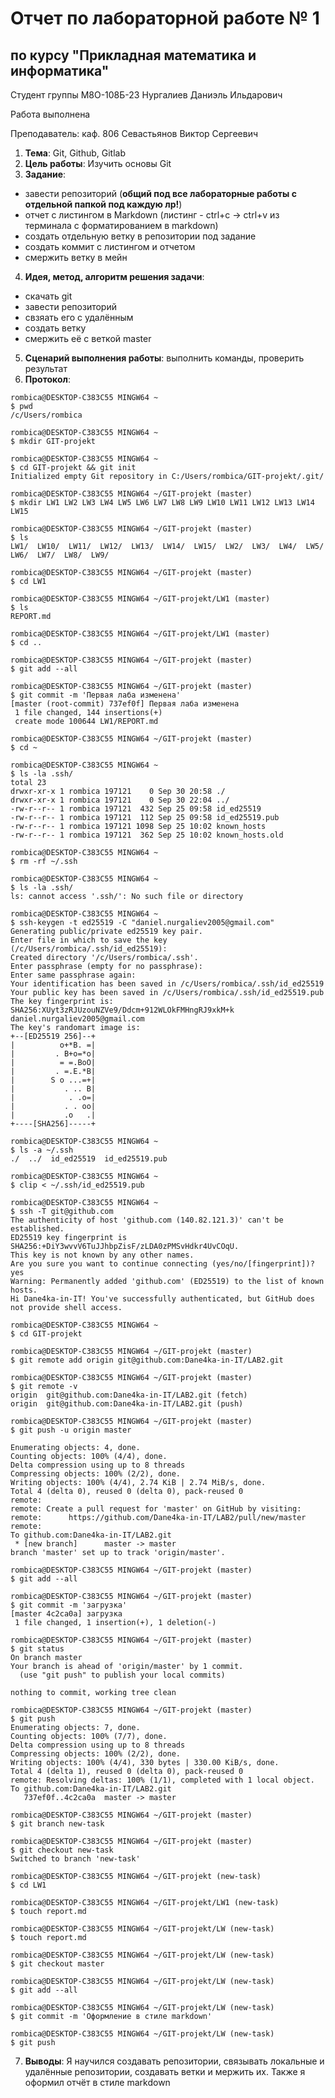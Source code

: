 # Отчет по лабораторной работе № 1
## по курсу "Прикладная математика и информатика"

Студент группы М8О-108Б-23 Нургалиев Даниэль Ильдарович

Работа выполнена 

Преподаватель: каф. 806 Севастьянов Виктор Сергеевич

1. **Тема**: Git, Github, Gitlab
2. **Цель работы**: Изучить основы Git
3. **Задание**: 
- завести репозиторий (**общий под все лабораторные работы с отдельной папкой под каждую лр!**)
- отчет с листингом в Markdown (листинг - ctrl+c -> ctrl+v из терминала с форматированием в markdown)
- создать отдельную ветку в репозитории под задание
- создать коммит с листингом и отчетом
- смержить ветку в мейн
4. **Идея, метод, алгоритм решения задачи**: 
- скачать git
- завести репозиторий
- свзяать его с удалённым
- создать ветку
- смержить её  с веткой master
5. **Сценарий выполнения работы**: выполнить команды, проверить результат
6. **Протокол**: 
```
rombica@DESKTOP-C383C55 MINGW64 ~
$ pwd
/c/Users/rombica

rombica@DESKTOP-C383C55 MINGW64 ~
$ mkdir GIT-projekt

rombica@DESKTOP-C383C55 MINGW64 ~
$ cd GIT-projekt && git init
Initialized empty Git repository in C:/Users/rombica/GIT-projekt/.git/

rombica@DESKTOP-C383C55 MINGW64 ~/GIT-projekt (master)
$ mkdir LW1 LW2 LW3 LW4 LW5 LW6 LW7 LW8 LW9 LW10 LW11 LW12 LW13 LW14 LW15

rombica@DESKTOP-C383C55 MINGW64 ~/GIT-projekt (master)
$ ls
LW1/  LW10/  LW11/  LW12/  LW13/  LW14/  LW15/  LW2/  LW3/  LW4/  LW5/  LW6/  LW7/  LW8/  LW9/

rombica@DESKTOP-C383C55 MINGW64 ~/GIT-projekt (master)
$ cd LW1

rombica@DESKTOP-C383C55 MINGW64 ~/GIT-projekt/LW1 (master)
$ ls
REPORT.md

rombica@DESKTOP-C383C55 MINGW64 ~/GIT-projekt/LW1 (master)
$ cd ..

rombica@DESKTOP-C383C55 MINGW64 ~/GIT-projekt (master)
$ git add --all

rombica@DESKTOP-C383C55 MINGW64 ~/GIT-projekt (master)
$ git commit -m 'Первая лаба изменена'
[master (root-commit) 737ef0f] Первая лаба изменена
 1 file changed, 144 insertions(+)
 create mode 100644 LW1/REPORT.md

rombica@DESKTOP-C383C55 MINGW64 ~/GIT-projekt (master)
$ cd ~

rombica@DESKTOP-C383C55 MINGW64 ~
$ ls -la .ssh/
total 23
drwxr-xr-x 1 rombica 197121    0 Sep 30 20:58 ./
drwxr-xr-x 1 rombica 197121    0 Sep 30 22:04 ../
-rw-r--r-- 1 rombica 197121  432 Sep 25 09:58 id_ed25519
-rw-r--r-- 1 rombica 197121  112 Sep 25 09:58 id_ed25519.pub
-rw-r--r-- 1 rombica 197121 1098 Sep 25 10:02 known_hosts
-rw-r--r-- 1 rombica 197121  362 Sep 25 10:02 known_hosts.old

rombica@DESKTOP-C383C55 MINGW64 ~
$ rm -rf ~/.ssh

rombica@DESKTOP-C383C55 MINGW64 ~
$ ls -la .ssh/
ls: cannot access '.ssh/': No such file or directory

rombica@DESKTOP-C383C55 MINGW64 ~
$ ssh-keygen -t ed25519 -C "daniel.nurgaliev2005@gmail.com"
Generating public/private ed25519 key pair.
Enter file in which to save the key (/c/Users/rombica/.ssh/id_ed25519):
Created directory '/c/Users/rombica/.ssh'.
Enter passphrase (empty for no passphrase):
Enter same passphrase again:
Your identification has been saved in /c/Users/rombica/.ssh/id_ed25519
Your public key has been saved in /c/Users/rombica/.ssh/id_ed25519.pub
The key fingerprint is:
SHA256:XUyt3zRJUzouNZVe9/Ddcm+912WLOkFMHngRJ9xkM+k daniel.nurgaliev2005@gmail.com
The key's randomart image is:
+--[ED25519 256]--+
|          o+*B. =|
|         . B+o=*o|
|          = =.BoO|
|         . =.E.*B|
|        S o ...=+|
|           . .. B|
|            . .o=|
|           . . oo|
|           .o   .|
+----[SHA256]-----+

rombica@DESKTOP-C383C55 MINGW64 ~
$ ls -a ~/.ssh
./  ../  id_ed25519  id_ed25519.pub

rombica@DESKTOP-C383C55 MINGW64 ~
$ clip < ~/.ssh/id_ed25519.pub

rombica@DESKTOP-C383C55 MINGW64 ~
$ ssh -T git@github.com
The authenticity of host 'github.com (140.82.121.3)' can't be established.
ED25519 key fingerprint is SHA256:+DiY3wvvV6TuJJhbpZisF/zLDA0zPMSvHdkr4UvCOqU.
This key is not known by any other names.
Are you sure you want to continue connecting (yes/no/[fingerprint])? yes
Warning: Permanently added 'github.com' (ED25519) to the list of known hosts.
Hi Dane4ka-in-IT! You've successfully authenticated, but GitHub does not provide shell access.

rombica@DESKTOP-C383C55 MINGW64 ~
$ cd GIT-projekt

rombica@DESKTOP-C383C55 MINGW64 ~/GIT-projekt (master)
$ git remote add origin git@github.com:Dane4ka-in-IT/LAB2.git

rombica@DESKTOP-C383C55 MINGW64 ~/GIT-projekt (master)
$ git remote -v
origin  git@github.com:Dane4ka-in-IT/LAB2.git (fetch)
origin  git@github.com:Dane4ka-in-IT/LAB2.git (push)

rombica@DESKTOP-C383C55 MINGW64 ~/GIT-projekt (master)
$ git push -u origin master

Enumerating objects: 4, done.
Counting objects: 100% (4/4), done.
Delta compression using up to 8 threads
Compressing objects: 100% (2/2), done.
Writing objects: 100% (4/4), 2.74 KiB | 2.74 MiB/s, done.
Total 4 (delta 0), reused 0 (delta 0), pack-reused 0
remote:
remote: Create a pull request for 'master' on GitHub by visiting:
remote:      https://github.com/Dane4ka-in-IT/LAB2/pull/new/master
remote:
To github.com:Dane4ka-in-IT/LAB2.git
 * [new branch]      master -> master
branch 'master' set up to track 'origin/master'.

rombica@DESKTOP-C383C55 MINGW64 ~/GIT-projekt (master)
$ git add --all

rombica@DESKTOP-C383C55 MINGW64 ~/GIT-projekt (master)
$ git commit -m 'загрузка'
[master 4c2ca0a] загрузка
 1 file changed, 1 insertion(+), 1 deletion(-)

rombica@DESKTOP-C383C55 MINGW64 ~/GIT-projekt (master)
$ git status
On branch master
Your branch is ahead of 'origin/master' by 1 commit.
  (use "git push" to publish your local commits)

nothing to commit, working tree clean

rombica@DESKTOP-C383C55 MINGW64 ~/GIT-projekt (master)
$ git push
Enumerating objects: 7, done.
Counting objects: 100% (7/7), done.
Delta compression using up to 8 threads
Compressing objects: 100% (2/2), done.
Writing objects: 100% (4/4), 330 bytes | 330.00 KiB/s, done.
Total 4 (delta 1), reused 0 (delta 0), pack-reused 0
remote: Resolving deltas: 100% (1/1), completed with 1 local object.
To github.com:Dane4ka-in-IT/LAB2.git
   737ef0f..4c2ca0a  master -> master

rombica@DESKTOP-C383C55 MINGW64 ~/GIT-projekt (master)
$ git branch new-task

rombica@DESKTOP-C383C55 MINGW64 ~/GIT-projekt (master)
$ git checkout new-task
Switched to branch 'new-task'

rombica@DESKTOP-C383C55 MINGW64 ~/GIT-projekt (new-task)
$ cd LW1

rombica@DESKTOP-C383C55 MINGW64 ~/GIT-projekt/LW1 (new-task)
$ touch report.md

rombica@DESKTOP-C383C55 MINGW64 ~/GIT-projekt/LW (new-task)
$ touch report.md

rombica@DESKTOP-C383C55 MINGW64 ~/GIT-projekt/LW (new-task)
$ git checkout master

rombica@DESKTOP-C383C55 MINGW64 ~/GIT-projekt/LW (new-task)
$ git add --all

rombica@DESKTOP-C383C55 MINGW64 ~/GIT-projekt/LW (new-task)
$ git commit -m 'Оформление в стиле markdown'

rombica@DESKTOP-C383C55 MINGW64 ~/GIT-projekt/LW (new-task)
$ git push

```
7. **Выводы**: Я научился создавать репозитории, связывать локальные и удалённые репозитории, создавать ветки и мержить их. Также я оформил отчёт в стиле markdown